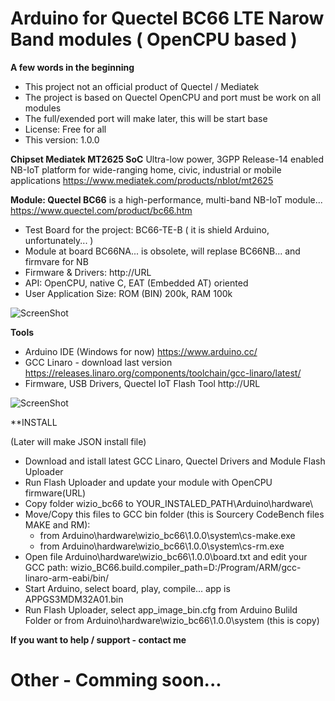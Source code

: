 # Arduino for Quectel BC66 LTE Narow Band modules ( OpenCPU based )

**A few words in the beginning**
* This project not an official product of Quectel / Mediatek
* The project is based on Quectel OpenCPU and port must be work on all modules
* The full/exended port will make later, this will be start base
* License: Free for all
* This version: 1.0.0

**Chipset Mediatek MT2625 SoC**
Ultra-low power, 3GPP Release-14 enabled NB-IoT platform for wide-ranging home, civic, industrial or mobile applications
https://www.mediatek.com/products/nbIot/mt2625


**Module: Quectel BC66**
is a high-performance, multi-band NB-IoT module...
https://www.quectel.com/product/bc66.htm
* Test Board for the project: BC66-TE-B ( it is shield Arduino, unfortunately... )
* Module at board BC66NA... is obsolete, will replase BC66NB... and firmvare for NB
* Firmware & Drivers: http://URL
* API: OpenCPU, native C, EAT (Embedded AT) oriented
* User Application Size: ROM (BIN) 200k, RAM 100k

![ScreenShot](https://raw.githubusercontent.com/Wiz-IO/Arduino_MT2625_BC66/master/board.jpg)

**Tools**
* Arduino IDE (Windows for now)
https://www.arduino.cc/
* GCC Linaro - download last version
https://releases.linaro.org/components/toolchain/gcc-linaro/latest/
* Firmware, USB Drivers, Quectel IoT Flash Tool
http://URL

![ScreenShot](https://raw.githubusercontent.com/Wiz-IO/Arduino_MT2625_BC66/master/Arduino.jpg)

**INSTALL

(Later will make JSON install file)

* Download and istall latest GCC Linaro, Quectel Drivers and Module Flash Uploader
* Run Flash Uploader and update your module with OpenCPU firmware(URL)
* Copy folder wizio_bc66 to YOUR_INSTALED_PATH\Arduino\hardware\
* Move/Copy this files to GCC bin folder (this is Sourcery CodeBench files MAKE and RM):
    * from Arduino\hardware\wizio_bc66\1.0.0\system\cs-make.exe
    * from Arduino\hardware\wizio_bc66\1.0.0\system\cs-rm.exe
* Open file Arduino\hardware\wizio_bc66\1.0.0\board.txt and edit your GCC path: wizio_BC66.build.compiler_path=D:/Program/ARM/gcc-linaro-arm-eabi/bin/
* Start Arduino, select board, play, compile... app is APPGS3MDM32A01.bin
* Run Flash Uploader, select app_image_bin.cfg from Arduino Bulild Folder or from Arduino\hardware\wizio_bc66\1.0.0\system (this is copy) 



**If you want to help / support - contact me**

# Other - Comming soon...

